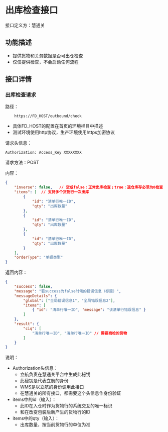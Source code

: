 # 出库检查接口

接口定义方：慧通关

## 功能描述

* 提供货物和关务数据是否可出仓检查
* 仅仅提供检查，不会启动任何流程

## 接口详情

### 出库检查请求

路径：

```
    https://FD_HOST/outbound/check
```

* 具体FD_HOST的配置在首页的环境栏目中描述
* 测试环境使用http协议，生产环境使用https加密协议

请求头信息：

```
Authorization: Access_Key XXXXXXXX
```

请求方法：POST

内容：

```json
{
    "inverse": false,   // 空或false：正常出库检查；true：退仓库存必须为0检查
    "items": [  // 支持多个货物行一次出库
        {
            "id": "清单行唯一ID",
            "qty": "出库数量"
        },
        {
            "id": "清单行唯一ID",
            "qty": "出库数量"
        },
        {
            "id": "清单行唯一ID",
            "qty": "出库数量"
        }
    ],
    "orderType": "单据类型"
}
```

返回内容：

```json
{
    "success": false,
    "message": "若success为false时候的错误信息（标题）",
    "messageDetails": {
        "global": ["全局错误信息1", "全局错误信息2"],
        "items": [ 
            { "id": "清单行唯一ID", "message": "该清单行错误信息" }
        ]
    },
    "result": {
        "ciq": [
            "清单行唯一ID", "清单行唯一ID" // 需要商检的货物
        ]
    }
}
```

说明：

* Authorization头信息：
    * 立航负责在慧通关平台中生成此秘钥
    * 此秘钥是代表立航的身份
    * WMS是以立航的身份调用此接口
    * 在慧通关的所有接口，都需要这个头信息作身份验证
* items中的id（输入）：
    * 此ID在入仓时作为货物行的系统交互的唯一标识
    * 和在改变包装后新产生的货物行的ID
* items中的qty（输入）：
    * 出库数量，按当前货物行的单位为准
    
  

